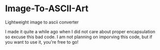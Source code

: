 # Image-To-ASCII-Art
Lightweight image to ascii converter

I made it quite a while ago when I did not care about proper encapsulation so excuse this bad code. I am not planning on imporving this code, but if you want to use it, you're free to go!
